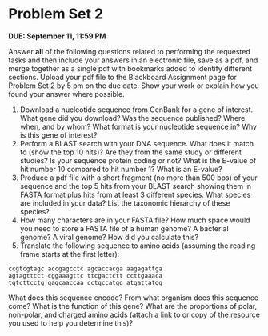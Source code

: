 # Problem Set 2
**DUE: September 11, 11:59 PM**

Answer **all** of the following questions related to performing the requested tasks and then include your answers in an electronic file, save as a pdf, and merge together as a single pdf with bookmarks added to identify different sections.  Upload your pdf file to the Blackboard Assignment page for Problem Set 2 by 5 pm on the due date.
Show your work or explain how you found your answer where possible.

1.	Download a nucleotide sequence from GenBank for a gene of interest.  What gene did you download?  Was the sequence published?  Where, when, and by whom?  What format is your nucleotide sequence in? Why is this gene of interest?
2.	Perform a BLAST search with your DNA sequence.  What does it match to (show the top 10 hits)?  Are they from the same study or different studies?  Is your sequence protein coding or not?  What is the E-value of hit number 10 compared to hit number 1?  What is an E-value?
3.	Produce a pdf file with a short fragment (no more than 500 bps) of your sequence and the top 5 hits from your BLAST search showing them in FASTA format plus hits from at least 3 different species.  What species are included in your data? List the taxonomic hierarchy of these species?
4.	How many characters are in your FASTA file?  How much space would you need to store a FASTA file of a human genome?  A bacterial genome?  A viral genome?  How did you calculate this?
5.	Translate the following sequence to amino acids (assuming the reading frame starts at the first letter):

```
ccgtcgtagc accgagcctc agcaccacga aagagattga
agtagttcct cggaaagttc ttcgactctt ccttgaaaca
tgtcttcctg gagcaaccaa cctgccatgg atgattatgg
```

What does this sequence encode?  From what organism does this sequence come?  What is the function of this gene? What are the proportions of polar, non-polar, and charged amino acids (attach a link to or copy of the resource you used to help you determine this)?
